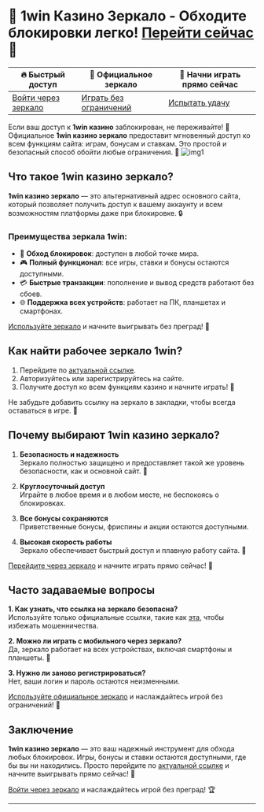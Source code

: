 # 🔗 1win Казино Зеркало - Обходите блокировки легко! [Перейти сейчас](https://brandplay.link/6F5VqbyZ) 🎰

| **🔥 Быстрый доступ** | **📲 Официальное зеркало** | **🚀 Начни играть прямо сейчас** |
|------------------------|---------------------------|-----------------------------------|
| [Войти через зеркало](https://brandplay.link/6F5VqbyZ) | [Играть без ограничений](https://brandplay.link/6F5VqbyZ) | [Испытать удачу](https://brandplay.link/6F5VqbyZ) |

Если ваш доступ к **1win казино** заблокирован, не переживайте! 🎉 Официальное **1win казино зеркало** предоставит мгновенный доступ ко всем функциям сайта: играм, бонусам и ставкам. Это простой и безопасный способ обойти любые ограничения. 🌟
![img1](https://github.com/user-attachments/assets/f596dd77-00e5-473f-8b89-1d04e1bf365d)

## Что такое 1win казино зеркало?

**1win казино зеркало** — это альтернативный адрес основного сайта, который позволяет получить доступ к вашему аккаунту и всем возможностям платформы даже при блокировке. 🔒

### Преимущества зеркала 1win:
- 🚀 **Обход блокировок**: доступен в любой точке мира.  
- 🎮 **Полный функционал**: все игры, ставки и бонусы остаются доступными.  
- 💳 **Быстрые транзакции**: пополнение и вывод средств работают без сбоев.  
- 🌐 **Поддержка всех устройств**: работает на ПК, планшетах и смартфонах.  

[Используйте зеркало](https://brandplay.link/6F5VqbyZ) и начните выигрывать без преград! 🎉

## Как найти рабочее зеркало 1win?

1. Перейдите по [актуальной ссылке](https://brandplay.link/6F5VqbyZ).  
2. Авторизуйтесь или зарегистрируйтесь на сайте.  
3. Получите доступ ко всем функциям казино и начните играть! 🎰  

Не забудьте добавить ссылку на зеркало в закладки, чтобы всегда оставаться в игре. 📌

## Почему выбирают 1win казино зеркало?

1. **Безопасность и надежность**  
   Зеркало полностью защищено и предоставляет такой же уровень безопасности, как и основной сайт. 🔐  

2. **Круглосуточный доступ**  
   Играйте в любое время и в любом месте, не беспокоясь о блокировках.  

3. **Все бонусы сохраняются**  
   Приветственные бонусы, фриспины и акции остаются доступными.  

4. **Высокая скорость работы**  
   Зеркало обеспечивает быстрый доступ и плавную работу сайта. 🚀  

[Перейдите через зеркало](https://brandplay.link/6F5VqbyZ) и начните играть прямо сейчас! 💎

## Часто задаваемые вопросы

**1. Как узнать, что ссылка на зеркало безопасна?**  
   Используйте только официальные ссылки, такие как [эта](https://brandplay.link/6F5VqbyZ), чтобы избежать мошенничества.  

**2. Можно ли играть с мобильного через зеркало?**  
   Да, зеркало работает на всех устройствах, включая смартфоны и планшеты. 📱  

**3. Нужно ли заново регистрироваться?**  
   Нет, ваши логин и пароль остаются неизменными.  

[Используйте официальное зеркало](https://brandplay.link/6F5VqbyZ) и наслаждайтесь игрой без ограничений! 🌟

## Заключение

**1win казино зеркало** — это ваш надежный инструмент для обхода любых блокировок. Игры, бонусы и ставки остаются доступными, где бы вы ни находились. Просто перейдите по [актуальной ссылке](https://brandplay.link/6F5VqbyZ) и начните выигрывать прямо сейчас! 🎰

[Войти через зеркало](https://brandplay.link/6F5VqbyZ) и наслаждайтесь игрой без преград! 🏆

---


